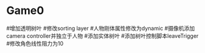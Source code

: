 # Game0

#增加透明树叶
#修改sorting layer
#人物刚体属性修改为dynamic
#摄像机添加camera controller并独立于人物
#添加实体树叶
#添加树叶控制脚本leaveTrigger
#修改角色线性阻力为10
